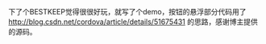 下了个BESTKEEP觉得很很好玩，就写了个demo，按钮的悬浮部分代码用了
http://blog.csdn.net/cordova/article/details/51675431
的思路，感谢博主提供的源码。
